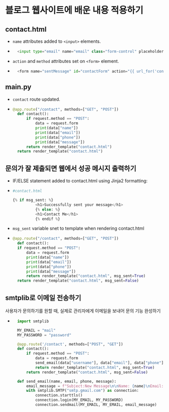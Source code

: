 # 블로그 웹사이트에 배운 내용 적용하기

## contact.html 
- `name` attributes added to `<input>` elements.
- ```python
    <input type="email" name="email" class="form-control" placeholder="Email Address" id="email" required data-validation-required-message="Please enter your email address.">
- `action` and `method` attributes set on `<form>` element.
- ```python
    <form name="sentMessage" id="contactForm" action="{{ url_for('contact') }}" method="post" novalidate>
## main.py
- `contact` route updated.
- ```python
  @app.route("/contact", methods=["GET", "POST"])
    def contact():
        if request.method == "POST":
            data = request.form
            print(data["name"])
            print(data["email"])
            print(data["phone"])
            print(data["message"])
        return render_template("contact.html")
    return render_template("contact.html")
  ```

## 문의가 잘 제출되면 웹에서 성공 메시지 출력하기

- IF/ELSE statement added to contact.html using Jinja2 formatting:
- ```python
  #contact.html
  
  {% if msg_sent: %}
            <h1>Successfully sent your message</h1>
            {% else: %}
            <h1>Contact Me</h1>
            {% endif %}
  ```
- `msg_sent` variable snet to template when rendering contact.html
- ```python
  @app.route("/contact", methods=["GET", "POST"])
    def contact():
    if request.method == "POST":
        data = request.form
        print(data["name"])
        print(data["email"])
        print(data["phone"])
        print(data["message"])
        return render_template("contact.html", msg_sent=True)
    return render_template("contact.html", msg_sent=False)
    ```

## smtplib로 이메일 전송하기
사용자가 문의하기를 원할 때, 실제로 관리자에게 이메일을 보내어 문의 기능 완성하기
- ```python
    import smtplib

    MY_EMAIL = "mail"
    MY_PASSWORD = "password"
  
    @app.route('/contact', methods=["POST", "GET"])
    def contact():
        if request.method == "POST":
            data = request.form
            send_email(data["username"], data["email"], data["phone"], data["message"])
            return render_template("contact.html", msg_sent=True)
        return render_template("contact.html", msg_sent=False)

    def send_email(name, email, phone, message):
        email_message = f"Subject:New Message\n\nName: {name}\nEmail: {email}\nPhone: {phone}\nMessage: {message}"
        with smtplib.SMTP("smtp.gmail.com") as connection:
            connection.starttls()
            connection.login(MY_EMAIL, MY_PASSWORD)
            connection.sendmail(MY_EMAIL, MY_EMAIL, email_message)
    ```